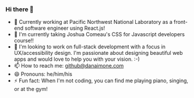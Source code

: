 ### Hi there 👋
- 🔭 Currently working at Pacific Northwest National Laboratory as a front-end software engineer using React.js!
- 🌱 I'm currently taking Joshua Comeau's CSS for Javascript developers course!!
- 👯 I'm looking to work on full-stack development with a focus in UX/accessibility design. I'm passionate about designing beautiful web apps and would love to help you with your vision. :-)
- 📫 How to reach me: github@danaimone.com
- 😄 Pronouns: he/him/his
- ⚡ Fun fact: When I'm not coding, you can find me playing piano, singing, or at the gym!

